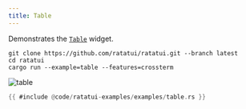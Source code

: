 ```yaml
---
title: Table
---
```


Demonstrates the [`Table`](https://docs.rs/ratatui/latest/ratatui/widgets/struct.Table.html) widget.

```shell title=run example
git clone https://github.com/ratatui/ratatui.git --branch latest
cd ratatui
cargo run --example=table --features=crossterm
```

![table](table.gif)

```rust title=table.rs
{{ #include @code/ratatui-examples/examples/table.rs }}
```
